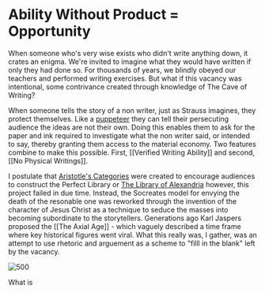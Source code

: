 # Ability Without Product = Opportunity

When someone who's very wise exists who didn't write anything down, it crates an enigma. We're invited to imagine what they would have written if only they had done so. For thousands of years, we blindly obeyed our teachers and performed writing exercises. But what if this vacancy was intentional, some contrivance created through knowledge of The Cave of Writing?

When someone tells the story of a non writer, just as Strauss imagines, they protect themselves. Like a [puppeteer](https://en.wikipedia.org/wiki/Puppeteer) they can tell their persecuting audience the ideas are not their own. Doing this enables them to ask for the paper and ink required to investigate what the non writer said, or intended to say, thereby granting them access to the material economy. Two features combine to make this possible. First, [[Verified Writing Ability]] and second, [[No Physical Writings]]. 

I postulate that [Aristotle's Categories](https://plato.stanford.edu/entries/aristotle-categories/) were created to encourage audiences to construct the Perfect Library or [The Library of Alexandria](https://en.wikipedia.org/wiki/Library_of_Alexandria) however, this project failed in due time. Instead, the Socreates model for envying the death of the resonable one was reworked through the invention of the character of Jesus Christ as a technique to seduce the masses into becoming subordinate to the storytellers. Generations ago Karl Jaspers proposed the [[The Axial Age]] - which vaguely described a time frame where key historical figures went viral. What this really was, I gather, was an attempt to use rhetoric and arguement as a scheme to "filll in the blank" left by the vacancy.

![500](https://media.cheggcdn.com/media/3f8/s700x575/3f8d739c-112f-47d8-a2d2-e5ce34e3ffa0/image.png)

What is 